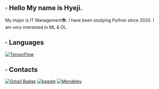 ## :white_small_square: Hello My name is Hyeji.

My major is IT Management📚. I have been studying Python since 2020. I am very interested in ML & DL.

## :white_small_square: Languages
[![TensorFlow](https://img.shields.io/badge/Tensorflow%20Developer%20Certificate-FF6F00?style=plastic&logo=TensorFlow&logoColor=white&link=https://www.credential.net/30ccf988-326b-401e-9538-b3e44239b3f9)](https://www.credential.net/30ccf988-326b-401e-9538-b3e44239b3f9)

## :white_small_square: Contacts
[![Gmail Badge](https://img.shields.io/badge/Gmail-d14836?style=plastic&logo=Gmail&logoColor=white&link=mailto:moi.leehyeji@gmail.com)](mailto:moi.leehyeji@gmail.com)
[![kaggle](https://img.shields.io/badge/kaggle-20BEFF?style=plastic&logo=kaggle&logoColor=white&link=https://www.kaggle.com/moileehyeji)](https://www.kaggle.com/moileehyeji)
[![Mendeley](https://img.shields.io/badge/Dacon-151F5D?style=plastic&logo=Mendeley&logoColor=white&link=https://dacon.io/myprofile/416694/home)](https://dacon.io/myprofile/416694/home)



